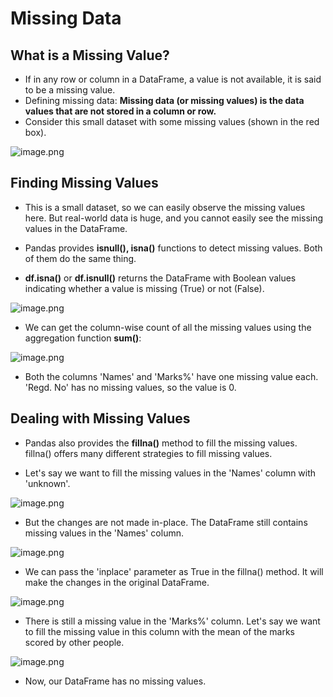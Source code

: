 # Missing Data

## What is a Missing Value?

* If in any row or column in a DataFrame, a value is not available, it is said to be a missing value.
* Defining missing data: **Missing data (or missing values) is the data values that are not stored in a column or row.**
* Consider this small dataset with some missing values (shown in the red box).






![image.png](https://dphi-live.s3.amazonaws.com/media_uploads/image_795aef8e95a64899a44828316050f089.png)





## Finding Missing Values

* This is a small dataset, so we can easily observe the missing values here. But real-world data is huge, and you cannot easily see the missing values in the DataFrame.
* Pandas provides **isnull(), isna()** functions to detect missing values. Both of them do the same thing.

* **df.isna()** or **df.isnull()** returns the DataFrame with Boolean values indicating whether a value is missing (True) or not (False).






![image.png](https://dphi-live.s3.amazonaws.com/media_uploads/image_08e1d3dd0780454c89f91c907725e273.png)





* We can get the column-wise count of all the missing values using the aggregation function **sum()**:


![image.png](https://dphi-live.s3.amazonaws.com/media_uploads/image_9b65636cf67744b5bf1d58e5135e2b67.png)



* Both the columns 'Names' and 'Marks%' have one missing value each. 'Regd. No' has no missing values, so the value is 0.

## Dealing with Missing Values

* Pandas also provides the **fillna()** method to fill the missing values. fillna() offers many different strategies to fill missing values.

* Let's say we want to fill the missing values in the 'Names' column with 'unknown'.



![image.png](https://dphi-live.s3.amazonaws.com/media_uploads/image_832c39b0215b4e199dbbbcc202a25713.png)



* But the changes are not made in-place. The DataFrame still contains missing values in the 'Names' column.











![image.png](https://dphi-live.s3.amazonaws.com/media_uploads/image_5cdb4107313a4908a8682d1071dae4cc.png)









* We can pass the 'inplace' parameter as True in the fillna() method. It will make the changes in the original DataFrame.





![image.png](https://dphi-live.s3.amazonaws.com/media_uploads/image_216e4139f0734660bc5d8f32ed87763c.png)





* There is still a missing value in the 'Marks%' column. Let's say we want to fill the missing value in this column with the mean of the marks scored by other people.



![image.png](https://dphi-live.s3.amazonaws.com/media_uploads/image_7d94aa2562c24b918522e6607bfef948.png)


* Now, our DataFrame has no missing values.